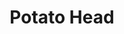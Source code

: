 ---
pid: fs260
title: Potato Head
location_transcription: In the lake/River
coordinates: "[-75.137028928135, 39.952615586327]"
zipcode: '19140'
gen_neighborhood: North Philadelphia
neighborhood: Hunting Park
outside_phl: 
age: '10'
age_range: 6-13
instagram: 
image_file_name: fs_260.jpg
proposal_transcription: 
topic: Unknown
topic_summary: '0'
type: Other No Form
keywords_other: 
credit: Hilda Silva
image_labels: 
twitter: 
facebook: 
permalink: "/monuments/fs260/"
layout: item-page
---